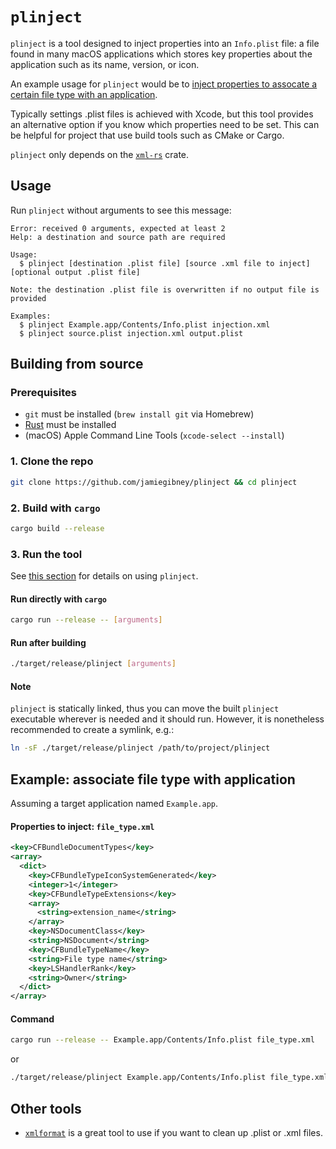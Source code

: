 # `plinject`

`plinject` is a tool designed to inject properties into an `Info.plist` file: a
file found in many macOS applications which stores key properties about the
application such as its name, version, or icon.

An example usage for `plinject` would be to [inject properties to assocate a
certain file type with an
application](#example%3A-associate-file-type-with-application).

Typically settings .plist files is achieved with Xcode, but this tool provides
an alternative option if you know which properties need to be set. This can be
helpful for project that use build tools such as CMake or Cargo.

`plinject` only depends on the [`xml-rs`](https://crates.io/crates/xml-rs)
crate.

## Usage

Run `plinject` without arguments to see this message:

```
Error: received 0 arguments, expected at least 2
Help: a destination and source path are required

Usage:
  $ plinject [destination .plist file] [source .xml file to inject] [optional output .plist file]

Note: the destination .plist file is overwritten if no output file is provided

Examples:
  $ plinject Example.app/Contents/Info.plist injection.xml
  $ plinject source.plist injection.xml output.plist
```

## Building from source

### Prerequisites

- `git` must be installed (`brew install git` via Homebrew)
- [Rust](https://www.rust-lang.org/tools/install) must be installed
- (macOS) Apple Command Line Tools (`xcode-select --install`)

### 1. Clone the repo

```bash
git clone https://github.com/jamiegibney/plinject && cd plinject
```

### 2. Build with `cargo`

```bash
cargo build --release
```

### 3. Run the tool

See [this section](#usage) for details on using `plinject`.

#### Run directly with `cargo`

```bash
cargo run --release -- [arguments]
```

#### Run after building

```bash
./target/release/plinject [arguments]
```

#### Note

`plinject` is statically linked, thus you can move the built `plinject`
executable wherever is needed and it should run. However, it is nonetheless
recommended to create a symlink, e.g.:

```bash
ln -sF ./target/release/plinject /path/to/project/plinject
```

## Example: associate file type with application

Assuming a target application named `Example.app`.

#### Properties to inject: `file_type.xml`

```xml
<key>CFBundleDocumentTypes</key>
<array>
  <dict>
    <key>CFBundleTypeIconSystemGenerated</key>
    <integer>1</integer>
    <key>CFBundleTypeExtensions</key>
    <array>
      <string>extension_name</string>
    </array>
    <key>NSDocumentClass</key>
    <string>NSDocument</string>
    <key>CFBundleTypeName</key>
    <string>File type name</string>
    <key>LSHandlerRank</key>
    <string>Owner</string>
  </dict>
</array>
````

#### Command

```bash
cargo run --release -- Example.app/Contents/Info.plist file_type.xml
```

or

```bash
./target/release/plinject Example.app/Contents/Info.plist file_type.xml
```

## Other tools

- [`xmlformat`](https://github.com/pamoller/xmlformatter) is a great tool to use
if you want to clean up .plist or .xml files.
